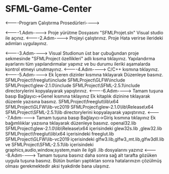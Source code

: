 # SFML-Game-Center

<----Program Çalıştırma Prosedürleri---->

<----1.Adım---->
Proje yürütme Dosyasını "SFMLProjet.sln" Visual studio ile açınız.
<----2.Adım---->
Projeyi çalıştırınız.
Proje Hata verirse ilerideki adımları uygulayınız.


<----3.Adım---->
Visual Studionun üst bar çubuğundan proje sekmesinde "SFMLProject özellikleri" adlı kısıma tıklayınız.
Yapılandırma ayarlarını tüm yapılandırmalar yapınız ve bu durumu ileriki aşamalarda kontrol etmeyi unutmayınız.
<----4.Adım---->
C/C++ kısmına tıklayınız.
<----5.Adım---->
Ek İçeren dizinler kısmına tıklayarak Düzenleye basınız.
SFMLProject\freeglut\include
SFMLProject\GLFW\include
SFMLProject\glew-2.1.0\include
SFMLProject\SFML-2.5.1\include 
directorylerini kopyalayarak yapıştırınız.
<----6.Adım---->
Tamam tuşuna basıp Bağlayıcı->Genel kısmına tıklayınız
Ek kitaplık dizinine tıklayarak düzenle yazısına basınız.
SFMLProject\freeglut\lib\x64
SFMLProject\GLFW\lib-vc2019
SFMLProject\glew-2.1.0\lib\Release\x64
SFMLProject\SFML-2.5.1\lib
directorylerini kopyalayarak yapıştırınız.
<----7.Adım---->
Tamam tuşuna basıp Bağlayıcı->Giriş kısmına tıklayınız
Ek bağımlılıklar yazısına tıklayarak düzenleye basınız.
openal32.lib
SFMLProject\glew-2.1.0\lib\Release\x64 içerisindeki glew32s.lib ,glew32.lib
SFMLProject\freeglut\lib\x64 içerisindeki freeglut.lib
SFMLProject\GLFW\lib-vc2019 içerisindeki glfw3.lib,glfw3_mt.lib,glfw3dll.lib
ve
SFMLProject\SFML-2.5.1\lib içerisindeki graphics,audio,window,system,main ile ilgili .lib dosyalarını yazınız
<----8.Adım---->
Tamam tuşuna basınız daha sonra sağ alt tarafta gözüken uygula tuşuna basınız.
Bütün bunları yaptıktan sonra hatalarınızın çözülmüş olması gerekmektedir aksi tyakdirde bana ulaşınız.






